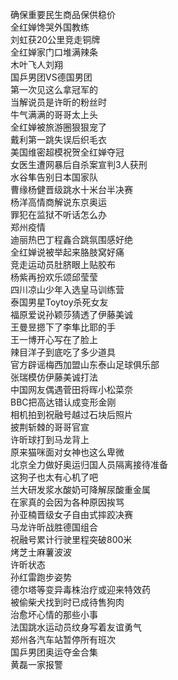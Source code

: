 确保重要民生商品保供稳价  
全红婵馋哭外国教练  
刘虹获20公里竞走铜牌  
全红婵家门口堆满辣条  
木叶飞人刘翔  
国乒男团VS德国男团  
第一次见这么拿冠军的  
当解说员是许昕的粉丝时  
牛气满满的哥哥太上头  
全红婵被旅游圈狠狠宠了  
戴利第一跳失误后织毛衣  
美国维密超模祝贺全红婵夺冠  
女医生遭网暴后自杀案宣判3人获刑  
水谷隼告别日本国家队  
曹缘杨健晋级跳水十米台半决赛  
杨洋高情商解说东京奥运  
罪犯在监狱不听话怎么办  
郑州疫情  
迪丽热巴丁程鑫合跳氛围感好绝  
全红婵说被举起来胳肢窝好痛  
竞走运动员肚脐眼上贴胶布  
杨紫再扮欢乐颂邱莹莹  
四川凉山少年入选皇马训练营  
泰国男星Toytoy杀死女友  
福原爱说孙颖莎猜透了伊藤美诚  
王曼昱摁下了李隼比耶的手  
王一博开心写在了脸上  
辣目洋子到底吃了多少道具  
官方辟谣梅西加盟山东泰山足球俱乐部  
张瑞模仿伊藤美诚打法  
中国网友偶遇菅田将晖小松菜奈  
BBC把高达错认成变形金刚  
相机拍到祝融号越过石块后照片  
披荆斩棘的哥哥官宣  
许昕球打到马龙背上  
原来猫咪面对女神也这么卑微  
北京全力做好奥运归国人员隔离接待准备  
这狗子也太有心机了吧  
兰大研发浆水酸奶可降解尿酸重金属  
在家真的会因为各种原因挨骂  
孙亚楠晋级女子自由式摔跤决赛  
马龙许昕战胜德国组合  
祝融号累计行驶里程突破800米  
烤芝士麻薯波波  
许昕状态  
孙红雷跑步姿势  
德尔塔等变异毒株治疗或迎来特效药  
被偷柴犬找到时已成待售狗肉  
治愈坏心情的那些小事  
法国跳水运动员纹身写着友谊勇气  
郑州各汽车站暂停所有班次  
国乒男团奥运夺金合集  
黄磊一家报警  

